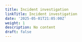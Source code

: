 ```yaml
---
title: Incident investigation
linkTitle: Incident investigation
date: '2025-05-01T21:05:00Z'
weight: 1
description: No content
draft: false
---
```



